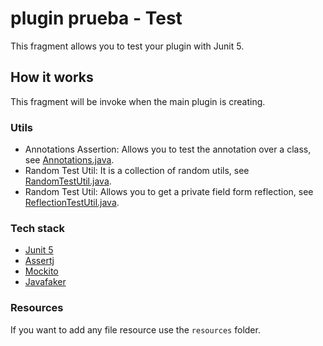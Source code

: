 # plugin prueba - Test

This fragment allows you to test your plugin with Junit 5.

## How it works

This fragment will be invoke when the main plugin is creating.

### Utils

- Annotations Assertion: Allows you to test the annotation over a class, see [Annotations.java](src/org/plugin/prueba/test/assertion/Annotations.java).
- Random Test Util: It is a collection of random utils, see [RandomTestUtil.java](src/org/plugin/prueba/test/util/RandomTestUtil.java).
- Random Test Util: Allows you to get a private field form reflection, see [ReflectionTestUtil.java](src/org/plugin/prueba/test/util/ReflectionTestUtil.java).

### Tech stack

- [Junit 5](https://junit.org/junit5/)
- [Assertj](https://joel-costigliola.github.io/assertj/)
- [Mockito](https://site.mockito.org/)
- [Javafaker](https://github.com/DiUS/java-faker)

### Resources

If you want to add any file resource use the `resources` folder.